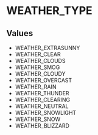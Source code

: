 # WEATHER_TYPE

## Values
* WEATHER_EXTRASUNNY
* WEATHER_CLEAR
* WEATHER_CLOUDS
* WEATHER_SMOG
* WEATHER_CLOUDY
* WEATHER_OVERCAST
* WEATHER_RAIN
* WEATHER_THUNDER
* WEATHER_CLEARING
* WEATHER_NEUTRAL
* WEATHER_SNOWLIGHT
* WEATHER_SNOW
* WEATHER_BLIZZARD